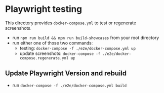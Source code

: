# Playwright testing

This directory provides `docker-compose.yml` to test or regenerate screenshots.

-   run `npm run build && npm run build-showcases` from your root directory
-   run either one of those two commands:
    -   testing: `docker-compose -f ./e2e/docker-compose.yml up`
    -   update screenshots: `docker-compose -f ./e2e/docker-compose.regenerate.yml up`

## Update Playwright Version and rebuild

-   run `docker-compose -f ./e2e/docker-compose.yml build`
